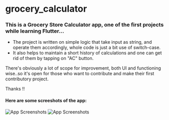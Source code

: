 # grocery_calculator

### This is a Grocery Store Calculator app, one of the first projects while learning Flutter...

- The project is written on simple logic that take input as string, and operate them accordingly, whole code is just a bit use of switch-case.
- It also helps to maintain a short history of calculations and one can get rid of them by tapping on "AC" button.

There's obviously a lot of scope for improvement, both UI and functioning wise..so it's open for those who want to contribute and make their first contributory project.


Thanks !!

#### Here are some screeshots of the app:

<img src="https://user-images.githubusercontent.com/79656610/222977545-032effd9-473c-4334-97c0-b0689d5fdb3a.png" alt="App Screenshots"/>
<img src="https://user-images.githubusercontent.com/79656610/222977568-bac0005a-a3e6-4ed0-b40c-2466e80d7139.png" alt="App Screenshots"/>
